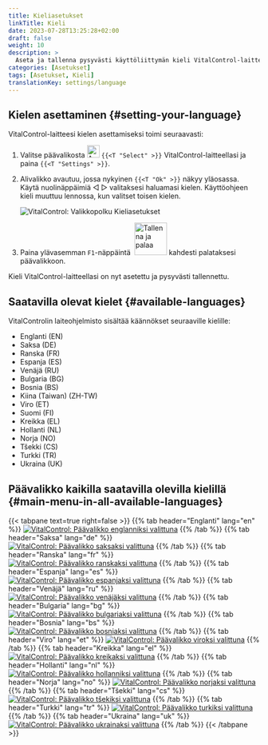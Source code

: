 ```yaml
---
title: Kieliasetukset
linkTitle: Kieli
date: 2023-07-28T13:25:28+02:00
draft: false
weight: 10
description: >
  Aseta ja tallenna pysyvästi käyttöliittymän kieli VitalControl-laitteellasi.
categories: [Asetukset]
tags: [Asetukset, Kieli]
translationKey: settings/language
---
```

## Kielen asettaminen {#setting-your-language}

VitalControl-laitteesi kielen asettamiseksi toimi seuraavasti:

1. Valitse päävalikosta <img src="/icons/gear.svg" width="25" align="bottom" alt="Asetukset" /> `{{<T "Select" >}}` VitalControl-laitteellasi ja paina `{{<T "Settings" >}}`.

2. Alivalikko avautuu, jossa nykyinen `{{<T "Ok" >}}` näkyy yläosassa. Käytä nuolinäppäimiä ◁ ▷ valitaksesi haluamasi kielen. Käyttöohjeen kieli muuttuu lennossa, kun valitset toisen kielen.

   ![VitalControl: Valikkopolku Kieliasetukset](../images/select-lang.png "Kielen asettaminen")

3. Paina ylävasemman `F1`-näppäintä &nbsp;<img src="/icons/footer/save_exit.svg" width="65" align="bottom" alt="Tallenna ja palaa" /> kahdesti palataksesi päävalikkoon.

Kieli VitalControl-laitteellasi on nyt asetettu ja pysyvästi tallennettu.

## Saatavilla olevat kielet {#available-languages}

VitalControlin laiteohjelmisto sisältää käännökset seuraaville kielille:

- Englanti (EN)
- Saksa (DE)
- Ranska (FR)
- Espanja (ES)
- Venäjä (RU)
- Bulgaria (BG)
- Bosnia (BS)
- Kiina (Taiwan)  (ZH-TW)
- Viro (ET)
- Suomi (FI)
- Kreikka (EL)
- Hollanti (NL)
- Norja (NO)
- Tšekki (CS)
- Turkki (TR)
- Ukraina (UK)

## Päävalikko kaikilla saatavilla olevilla kielillä {#main-menu-in-all-available-languages}

{{< tabpane text=true right=false >}}
  {{% tab header="Englanti" lang="en" %}}
[![VitalControl: Päävalikko englanniksi valittuna](/images/homescreen/english.png "Päävalikko Englanti")](/en/demo/ "Demo app VitalControl (EN)")
  {{% /tab %}}
  {{% tab header="Saksa" lang="de" %}}
[![VitalControl: Päävalikko saksaksi valittuna](/images/homescreen/german.png "Päävalikko Saksa")](/demo/ "Demo app VitalControl (DE)")
  {{% /tab %}}
  {{% tab header="Ranska" lang="fr" %}}
[![VitalControl: Päävalikko ranskaksi valittuna](/images/homescreen/french.png "Päävalikko Ranska")](/fr/demo/ "Demo app VitalControl (FR)")
  {{% /tab %}}
  {{% tab header="Espanja" lang="es" %}}
[![VitalControl: Päävalikko espanjaksi valittuna](/images/homescreen/spanish.png "Päävalikko Espanja")](/es/demo/ "Demo app VitalControl (ES)")
  {{% /tab %}}
  {{% tab header="Venäjä" lang="ru" %}}
[![VitalControl: Päävalikko venäjäksi valittuna](/images/homescreen/russian.png "Päävalikko Venäjä")](/ru/demo/ "Demo app VitalControl (RU)")
  {{% /tab %}}
  {{% tab header="Bulgaria" lang="bg" %}}
[![VitalControl: Päävalikko bulgariaksi valittuna](/images/homescreen/bulgarian.png "Päävalikko Bulgaria")](/bg/demo/ "Demo app VitalControl (BG)")
  {{% /tab %}}
  {{% tab header="Bosnia" lang="bs" %}}
[![VitalControl: Päävalikko bosniaksi valittuna](/images/homescreen/bosnian.png "Päävalikko Bosnia")](/bs/demo/ "Demo app VitalControl (BS)")
  {{% /tab %}}
  {{% tab header="Viro" lang="et" %}}
[![VitalControl: Päävalikko viroksi valittuna](/images/homescreen/estonian.png "Päävalikko Viro")](/et/demo/ "Demo app VitalControl (ET)")
  {{% /tab %}}
  {{% tab header="Kreikka" lang="el" %}}
[![VitalControl: Päävalikko kreikaksi valittuna](/images/homescreen/greek.png "Päävalikko Kreikka")](/el/demo/ "Demo app VitalControl (EL)")
  {{% /tab %}}
  {{% tab header="Hollanti" lang="nl" %}}
[![VitalControl: Päävalikko hollanniksi valittuna](/images/homescreen/dutch.png "Päävalikko Hollanti")](/nl/demo/ "Demo app VitalControl (NL)")
  {{% /tab %}}
  {{% tab header="Norja" lang="no" %}}
[![VitalControl: Päävalikko norjaksi valittuna](/images/homescreen/norwegian.png "Päävalikko Norja")](/no/demo/ "Demo app VitalControl (NO)")
  {{% /tab %}}
  {{% tab header="Tšekki" lang="cs" %}}
[![VitalControl: Päävalikko tšekiksi valittuna](/images/homescreen/czech.png "Päävalikko Tšekki")](/cs/demo/ "Demo app VitalControl (CS)")
  {{% /tab %}}
  {{% tab header="Turkki" lang="tr" %}}
[![VitalControl: Päävalikko turkiksi valittuna](/images/homescreen/turkish.png "Päävalikko Turkki")](/tr/demo/ "Demo app VitalControl (TR)")
  {{% /tab %}}
  {{% tab header="Ukraina" lang="uk" %}}
[![VitalControl: Päävalikko ukrainaksi valittuna](/images/homescreen/ukrainian.png "Päävalikko Ukraina")](/uk/demo/ "Demo app VitalControl (UK)")
  {{% /tab %}}
{{< /tabpane >}}
